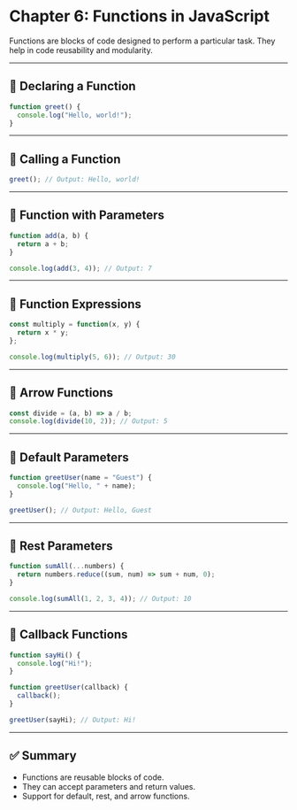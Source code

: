 
# Chapter 6: Functions in JavaScript

Functions are blocks of code designed to perform a particular task. They help in code reusability and modularity.

---

## 🔹 Declaring a Function

```js
function greet() {
  console.log("Hello, world!");
}
```

---

## 🔹 Calling a Function

```js
greet(); // Output: Hello, world!
```

---

## 🔹 Function with Parameters

```js
function add(a, b) {
  return a + b;
}

console.log(add(3, 4)); // Output: 7
```

---

## 🔹 Function Expressions

```js
const multiply = function(x, y) {
  return x * y;
};

console.log(multiply(5, 6)); // Output: 30
```

---

## 🔹 Arrow Functions

```js
const divide = (a, b) => a / b;
console.log(divide(10, 2)); // Output: 5
```

---

## 🔹 Default Parameters

```js
function greetUser(name = "Guest") {
  console.log("Hello, " + name);
}

greetUser(); // Output: Hello, Guest
```

---

## 🔹 Rest Parameters

```js
function sumAll(...numbers) {
  return numbers.reduce((sum, num) => sum + num, 0);
}

console.log(sumAll(1, 2, 3, 4)); // Output: 10
```

---

## 🔹 Callback Functions

```js
function sayHi() {
  console.log("Hi!");
}

function greetUser(callback) {
  callback();
}

greetUser(sayHi); // Output: Hi!
```

---

## ✅ Summary

- Functions are reusable blocks of code.
- They can accept parameters and return values.
- Support for default, rest, and arrow functions.

